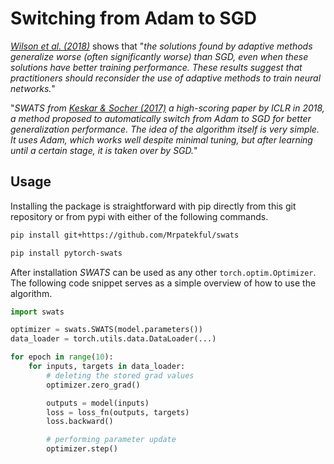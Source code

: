# Switching from Adam to SGD

*[Wilson et al. (2018)](https://arxiv.org/pdf/1705.08292.pdf)* shows that "*the solutions found by adaptive methods generalize worse (often significantly worse) than SGD, even when these solutions have better training performance. These results suggest that practitioners should reconsider the use of adaptive methods to train neural networks.*"

"*SWATS from [Keskar & Socher (2017)](https://arxiv.org/pdf/1712.07628.pdf) a high-scoring paper by ICLR in 2018, a method proposed to automatically switch from Adam to SGD for better generalization performance. The idea of the algorithm itself is very simple. It uses Adam, which works well despite minimal tuning, but after learning until a certain stage, it is taken over by SGD.*"

## Usage

Installing the package is straightforward with pip directly from this git repository or from pypi with either of the following commands.

```bash
pip install git+https://github.com/Mrpatekful/swats
```

```bash
pip install pytorch-swats
```

After installation *SWATS* can be used as any other `torch.optim.Optimizer`. The following code snippet serves as a simple overview of how to use the algorithm.

```python
import swats

optimizer = swats.SWATS(model.parameters())
data_loader = torch.utils.data.DataLoader(...)

for epoch in range(10):
    for inputs, targets in data_loader:
        # deleting the stored grad values
        optimizer.zero_grad()

        outputs = model(inputs)
        loss = loss_fn(outputs, targets)
        loss.backward()

        # performing parameter update
        optimizer.step()
```
